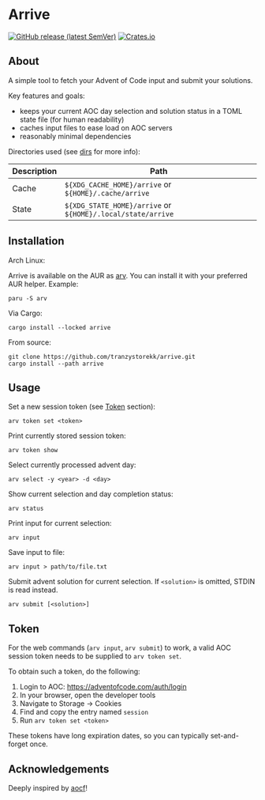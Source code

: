 # Arrive

[![GitHub release (latest SemVer)](https://badgers.space/github/release/tranzystorekk/arrive)](https://github.com/tranzystorekk/arrive/releases/latest)
[![Crates.io](https://badgers.space/crates/version/arrive?icon=feather-package)](https://crates.io/crates/arrive)

## About

A simple tool to fetch your Advent of Code input and submit your solutions.

Key features and goals:

- keeps your current AOC day selection and solution status in a TOML state file (for human readability)
- caches input files to ease load on AOC servers
- reasonably minimal dependencies

Directories used (see [dirs](https://docs.rs/dirs/latest/dirs/index.html) for more info):

| Description | Path |
| - | - |
| Cache | `${XDG_CACHE_HOME}/arrive` or `${HOME}/.cache/arrive` |
| State | `${XDG_STATE_HOME}/arrive` or `${HOME}/.local/state/arrive` |

## Installation

Arch Linux:

Arrive is available on the AUR as [arv](https://aur.archlinux.org/packages/arv). You can install it with your preferred AUR helper. Example:

```console
paru -S arv
```

Via Cargo:

```console
cargo install --locked arrive
```

From source:

```console
git clone https://github.com/tranzystorekk/arrive.git
cargo install --path arrive
```

## Usage

Set a new session token (see [Token](#token) section):

```console
arv token set <token>
```

Print currently stored session token:

```console
arv token show
```

Select currently processed advent day:

```console
arv select -y <year> -d <day>
```

Show current selection and day completion status:

```console
arv status
```

Print input for current selection:

```console
arv input
```

Save input to file:

```console
arv input > path/to/file.txt
```

Submit advent solution for current selection.
If `<solution>` is omitted, STDIN is read instead.

```console
arv submit [<solution>]
```

## Token

For the web commands (`arv input`, `arv submit`) to work,
a valid AOC session token needs to be supplied to `arv token set`.

To obtain such a token, do the following:

1. Login to AOC: <https://adventofcode.com/auth/login>
1. In your browser, open the developer tools
1. Navigate to Storage -> Cookies
1. Find and copy the entry named `session`
1. Run `arv token set <token>`

These tokens have long expiration dates,
so you can typically set-and-forget once.

## Acknowledgements

Deeply inspired by [aocf](https://github.com/nuxeh/aocf)!
